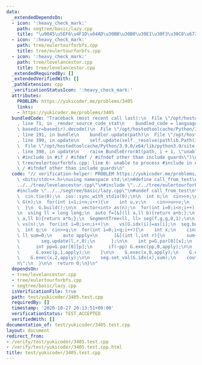 ```yaml
---
data:
  _extendedDependsOn:
  - icon: ':heavy_check_mark:'
    path: segtree/basic/lazy.cpp
    title: "\u9045\u5EF6\u4F1D\u64AD\u30BB\u30B0\u30E1\u30F3\u30C8\u6728"
  - icon: ':heavy_check_mark:'
    path: tree/eulertourforbfs.cpp
    title: tree/eulertourforbfs.cpp
  - icon: ':heavy_check_mark:'
    path: tree/levelancestor.cpp
    title: tree/levelancestor.cpp
  _extendedRequiredBy: []
  _extendedVerifiedWith: []
  _pathExtension: cpp
  _verificationStatusIcon: ':heavy_check_mark:'
  attributes:
    PROBLEM: https://yukicoder.me/problems/3405
    links:
    - https://yukicoder.me/problems/3405
  bundledCode: "Traceback (most recent call last):\n  File \"/opt/hostedtoolcache/Python/3.9.0/x64/lib/python3.9/site-packages/onlinejudge_verify/documentation/build.py\"\
    , line 71, in _render_source_code_stat\n    bundled_code = language.bundle(stat.path,\
    \ basedir=basedir).decode()\n  File \"/opt/hostedtoolcache/Python/3.9.0/x64/lib/python3.9/site-packages/onlinejudge_verify/languages/cplusplus.py\"\
    , line 191, in bundle\n    bundler.update(path)\n  File \"/opt/hostedtoolcache/Python/3.9.0/x64/lib/python3.9/site-packages/onlinejudge_verify/languages/cplusplus_bundle.py\"\
    , line 399, in update\n    self.update(self._resolve(pathlib.Path(included), included_from=path))\n\
    \  File \"/opt/hostedtoolcache/Python/3.9.0/x64/lib/python3.9/site-packages/onlinejudge_verify/languages/cplusplus_bundle.py\"\
    , line 398, in update\n    raise BundleErrorAt(path, i + 1, \"unable to process\
    \ #include in #if / #ifdef / #ifndef other than include guards\")\nonlinejudge_verify.languages.cplusplus_bundle.BundleErrorAt:\
    \ tree/eulertourforbfs.cpp: line 6: unable to process #include in #if / #ifdef\
    \ / #ifndef other than include guards\n"
  code: "// verification-helper: PROBLEM https://yukicoder.me/problems/3405\n\n#include\
    \ <bits/stdc++.h>\nusing namespace std;\n\n#define call_from_test\n#include \"\
    ../../tree/levelancestor.cpp\"\n#include \"../../tree/eulertourforbfs.cpp\"\n\
    #include \"../../segtree/basic/lazy.cpp\"\n#undef call_from_test\n\nsigned main(){\n\
    \  cin.tie(0);\n  ios::sync_with_stdio(0);\n\n  int n;\n  cin>>n;\n  EulerTourForBFS\
    \ G(n);\n  for(int i=1;i<n;i++){\n    int u,v;\n    cin>>u>>v;\n    G.add_edge(u,v);\n\
    \  }\n  G.build();\n\n  vector<int> as(n);\n  for(int i=0;i<n;i++) cin>>as[i];\n\
    \n  using ll = long long;\n  auto f=[&](ll a,ll b){return a+b;};\n  auto g=[&](ll\
    \ a,ll b){return a*b;};\n  SegmentTree<ll, ll> seg(f,g,g,0,1);\n\n  vector<ll>\
    \ vs(n);\n  for(int i=0;i<n;i++)\n    vs[G.idx(i)]=as[i];\n  seg.build(vs);\n\n\
    \  int q;\n  cin>>q;\n  for(int i=0;i<q;i++){\n    int x;\n    cin>>x;\n\n   \
    \ ll sum=0;\n    auto apply=\n      [&](int l,int r){\n        sum+=seg.query(l,r);\n\
    \        seg.update(l,r,0);\n      };\n\n    int p=G.par[0][x];\n    if(~p){\n\
    \      int pp=G.par[0][p];\n      if(~pp) G.exec(pp,0,apply);\n\n      G.exec(p,0,apply);\n\
    \      G.exec(p,1,apply);\n    }\n\n    G.exec(x,0,apply);\n    G.exec(x,1,apply);\n\
    \    G.exec(x,2,apply);\n\n    seg.set_val(G.idx(x),sum);\n    cout<<sum<<\"\\\
    n\";\n  }\n\n  return 0;\n}\n"
  dependsOn:
  - tree/levelancestor.cpp
  - tree/eulertourforbfs.cpp
  - segtree/basic/lazy.cpp
  isVerificationFile: true
  path: test/yukicoder/3405.test.cpp
  requiredBy: []
  timestamp: '2020-10-27 20:13:51+09:00'
  verificationStatus: TEST_ACCEPTED
  verifiedWith: []
documentation_of: test/yukicoder/3405.test.cpp
layout: document
redirect_from:
- /verify/test/yukicoder/3405.test.cpp
- /verify/test/yukicoder/3405.test.cpp.html
title: test/yukicoder/3405.test.cpp
---
```


